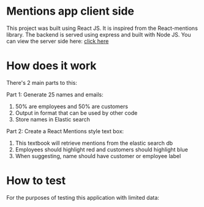 # Mentions app client side

This project was built using React JS. It is inspired from the React-mentions library.
The backend is served using express and built with Node JS. You can view the server side 
here: [click here](https://github.com/abhinit75/mentions-app-server)

# How does it work

There's 2 main parts to this:

Part 1: Generate 25 names and emails:
1. 50% are employees and 50% are customers
2. Output in format that can be used by other code
3. Store names in Elastic search

Part 2: Create a React Mentions style text box:
1. This textbook will retrieve mentions from the elastic search db
2. Employees should highlight red and customers should highlight blue
3. When suggesting, name should have customer or employee label


# How to test

For the purposes of testing this application with limited data:
